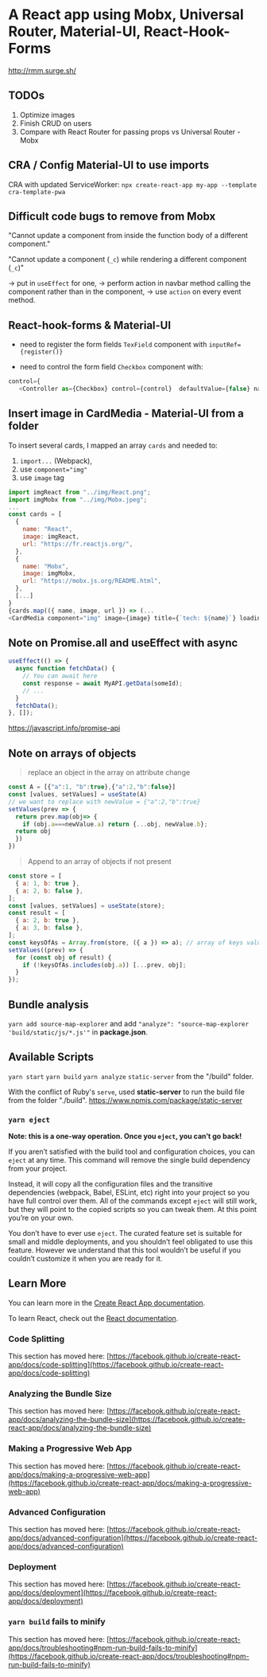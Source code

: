 # A React app using Mobx, Universal Router, Material-UI, React-Hook-Forms

<http://rmm.surge.sh/>

## TODOs

1. Optimize images
2. Finish CRUD on users
3. Compare with React Router for passing props vs Universal Router - Mobx

## CRA / Config Material-UI to use imports

CRA with updated ServiceWorker: `npx create-react-app my-app --template cra-template-pwa`

## Difficult code bugs to remove from Mobx

"Cannot update a component from inside the function body of a different component."

"Cannot update a component (`_c`) while rendering a different component (`_c`)"

-> put in `useEffect` for one,
-> perform action in navbar method calling the component rather than in the component,
-> use `action` on every event method.

## React-hook-forms & Material-UI

- need to register the form fields `TexField` component with `inputRef={register()}`

- need to control the form field `Checkbox` component with:

```js
control={
   <Controller as={Checkbox} control={control}  defaultValue={false} name="remember"/>
```

## Insert image in CardMedia - Material-UI from a folder

To insert several cards, I mapped an array `cards` and needed to:

1. `import...` (Webpack),
2. use `component="img"`
3. use `image` tag

```js
import imgReact from "../img/React.png";
import imgMobx from "../img/Mobx.jpeg";
...
const cards = [
  {
    name: "React",
    image: imgReact,
    url: "https://fr.reactjs.org/",
  },
  {
    name: "Mobx",
    image: imgMobx,
    url: "https://mobx.js.org/README.html",
  },
  [...]
}
{cards.map(({ name, image, url }) => (...
<CardMedia component="img" image={image} title={`tech: ${name}`} loading="lazy" />
```

## Note on Promise.all and useEffect with async

```js
useEffect(() => {
  async function fetchData() {
    // You can await here
    const response = await MyAPI.getData(someId);
    // ...
  }
  fetchData();
}, []);
```

<https://javascript.info/promise-api>

## Note on arrays of objects

> replace an object in the array on attribute change

```js
const A = [{"a":1, "b":true},{"a":2,"b":false}]
const [values, setValues] = useState(A)
// we want to replace with newValue = {"a":2,"b":true}
setValues(prev => {
  return prev.map(obj=> {
    if (obj.a===newValue.a) return {...obj, newValue.b};
  return obj
  })
})
```

> Append to an array of objects if not present

```js
const store = [
  { a: 1, b: true },
  { a: 2, b: false },
];
const [values, setValues] = useState(store);
const result = [
  { a: 2, b: true },
  { a: 3, b: false },
];
const keysOfAs = Array.from(store, ({ a }) => a); // array of keys values
setValues((prev) => {
  for (const obj of result) {
    if (!keysOfAs.includes(obj.a)) [...prev, obj];
  }
});
```

>

## Bundle analysis

`yarn add source-map-explorer` and add `"analyze": "source-map-explorer 'build/static/js/*.js'"` in **package.json**.

## Available Scripts

`yarn start`
`yarn build`
`yarn analyze`
`static-server` from the "/build" folder.

With the conflict of Ruby's `serve`, used **static-server** to run the build file from the folder "./build". <https://www.npmjs.com/package/static-server>

### `yarn eject`

**Note: this is a one-way operation. Once you `eject`, you can’t go back!**

If you aren’t satisfied with the build tool and configuration choices, you can `eject` at any time. This command will remove the single build dependency from your project.

Instead, it will copy all the configuration files and the transitive dependencies (webpack, Babel, ESLint, etc) right into your project so you have full control over them. All of the commands except `eject` will still work, but they will point to the copied scripts so you can tweak them. At this point you’re on your own.

You don’t have to ever use `eject`. The curated feature set is suitable for small and middle deployments, and you shouldn’t feel obligated to use this feature. However we understand that this tool wouldn’t be useful if you couldn’t customize it when you are ready for it.

## Learn More

You can learn more in the [Create React App documentation](https://facebook.github.io/create-react-app/docs/getting-started).

To learn React, check out the [React documentation](https://reactjs.org/).

### Code Splitting

This section has moved here: [https://facebook.github.io/create-react-app/docs/code-splitting](https://facebook.github.io/create-react-app/docs/code-splitting)

### Analyzing the Bundle Size

This section has moved here: [https://facebook.github.io/create-react-app/docs/analyzing-the-bundle-size](https://facebook.github.io/create-react-app/docs/analyzing-the-bundle-size)

### Making a Progressive Web App

This section has moved here: [https://facebook.github.io/create-react-app/docs/making-a-progressive-web-app](https://facebook.github.io/create-react-app/docs/making-a-progressive-web-app)

### Advanced Configuration

This section has moved here: [https://facebook.github.io/create-react-app/docs/advanced-configuration](https://facebook.github.io/create-react-app/docs/advanced-configuration)

### Deployment

This section has moved here: [https://facebook.github.io/create-react-app/docs/deployment](https://facebook.github.io/create-react-app/docs/deployment)

### `yarn build` fails to minify

This section has moved here: [https://facebook.github.io/create-react-app/docs/troubleshooting#npm-run-build-fails-to-minify](https://facebook.github.io/create-react-app/docs/troubleshooting#npm-run-build-fails-to-minify)

```

```
